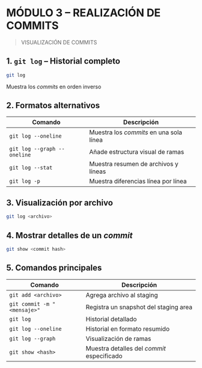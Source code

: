# MÓDULO 3 – REALIZACIÓN DE COMMITS

> VISUALIZACIÓN DE COMMITS

## 1. `git log` – Historial completo

```bash
git log
```

Muestra los *commits* en orden inverso

## 2. Formatos alternativos

Comando | Descripción
--- | ---
`git log --oneline` | Muestra los *commits* en una sola línea
`git log --graph --oneline` | Añade estructura visual de ramas
`git log --stat` | Muestra resumen de archivos y líneas
`git log -p` | Muestra diferencias línea por línea

## 3. Visualización por archivo

```bash
git log <archivo>
```

## 4. Mostrar detalles de un *commit*

```bash
git show <commit hash>
```

## 5. Comandos principales

Comando | Descripción
--- | ---
`git add <archivo>` | Agrega archivo al staging
`git commit -m "<mensaje>"` | Registra un snapshot del staging area
`git log` | Historial detallado
`git log --oneline` | Historial en formato resumido
`git log --graph` | Visualización de ramas
`git show <hash>` | Muestra detalles del *commit* especificado

